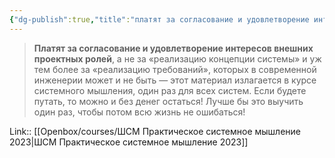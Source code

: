 ```yaml
---
{"dg-publish":true,"title":"платят за согласование и удовлетворение интересов внешних проектных ролей","tags":["quotes"],"date":"2023-02-23T09:38:53+04:00","modified_at":"2023-06-23T15:11:57+03:00","alias":"платят за согласование и удовлетворение интересов внешних проектных ролей","dg-path":"/quotes/202302230938.md","permalink":"/quotes/202302230938/","dgPassFrontmatter":true}
---
```



> **Платят за согласование и удовлетворение интересов внешних проектных ролей**, а не за «реализацию концепции системы» и уж тем более за «реализацию требований», которых в современной инженерии может и не быть — этот материал излагается в курсе системного мышления, один раз для всех систем. Если будете путать, то можно и без денег остаться! Лучше бы это выучить один раз, чтобы потом всю жизнь не ошибаться!

Link:: [[Openbox/courses/ШСМ Практическое системное мышление 2023\|ШСМ Практическое системное мышление 2023]]

